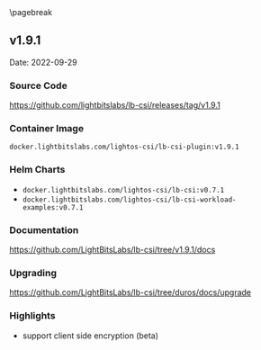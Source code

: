 <div style="page-break-after: always;"></div>
\pagebreak

## v1.9.1

Date: 2022-09-29

### Source Code

https://github.com/lightbitslabs/lb-csi/releases/tag/v1.9.1

### Container Image

`docker.lightbitslabs.com/lightos-csi/lb-csi-plugin:v1.9.1`

### Helm Charts

- `docker.lightbitslabs.com/lightos-csi/lb-csi:v0.7.1`
- `docker.lightbitslabs.com/lightos-csi/lb-csi-workload-examples:v0.7.1`

### Documentation

https://github.com/LightBitsLabs/lb-csi/tree/v1.9.1/docs

### Upgrading

https://github.com/LightBitsLabs/lb-csi/tree/duros/docs/upgrade

### Highlights

- support client side encryption (beta)

